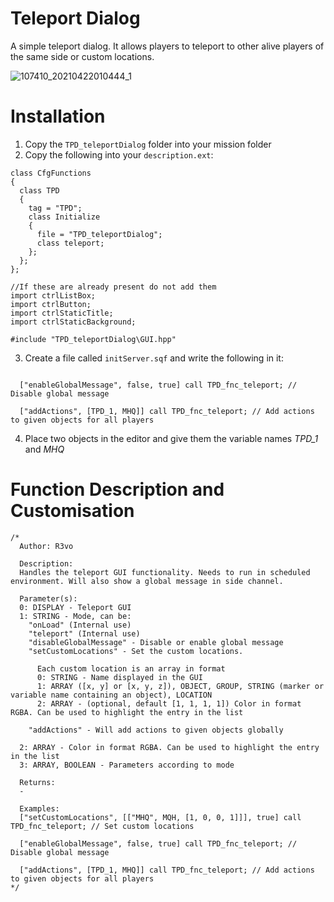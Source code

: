 # Teleport Dialog
A simple teleport dialog. It allows players to teleport to other alive players of the same side or custom locations.

![107410_20210422010444_1](https://user-images.githubusercontent.com/17484252/115631821-db576080-a306-11eb-9cff-d6430483cce3.png)


# Installation

1. Copy the `TPD_teleportDialog` folder into your mission folder
2. Copy the following into your `description.ext`:
```
class CfgFunctions
{
  class TPD
  {
    tag = "TPD";
    class Initialize
    {
      file = "TPD_teleportDialog";
      class teleport;
    };
  };
};

//If these are already present do not add them
import ctrlListBox;
import ctrlButton;
import ctrlStaticTitle;
import ctrlStaticBackground;

#include "TPD_teleportDialog\GUI.hpp"
```

3. Create a file called `initServer.sqf` and write the following in it:

```["setCustomLocations", [["MHQ", MQH, [1, 0, 0, 1]]], true] call TPD_fnc_teleport; // Set custom locations

  ["enableGlobalMessage", false, true] call TPD_fnc_teleport; // Disable global message

  ["addActions", [TPD_1, MHQ]] call TPD_fnc_teleport; // Add actions to given objects for all players
  ```

4. Place two objects in the editor and give them the variable names *TPD_1* and *MHQ*

# Function Description and Customisation
```
/*
  Author: R3vo

  Description:
  Handles the teleport GUI functionality. Needs to run in scheduled environment. Will also show a global message in side channel.

  Parameter(s):
  0: DISPLAY - Teleport GUI
  1: STRING - Mode, can be:
    "onLoad" (Internal use)
    "teleport" (Internal use)
    "disableGlobalMessage" - Disable or enable global message
    "setCustomLocations" - Set the custom locations.

      Each custom location is an array in format
      0: STRING - Name displayed in the GUI
      1: ARRAY ([x, y] or [x, y, z]), OBJECT, GROUP, STRING (marker or variable name containing an object), LOCATION
      2: ARRAY - (optional, default [1, 1, 1, 1]) Color in format RGBA. Can be used to highlight the entry in the list

    "addActions" - Will add actions to given objects globally

  2: ARRAY - Color in format RGBA. Can be used to highlight the entry in the list
  3: ARRAY, BOOLEAN - Parameters according to mode

  Returns:
  -

  Examples:
  ["setCustomLocations", [["MHQ", MQH, [1, 0, 0, 1]]], true] call TPD_fnc_teleport; // Set custom locations

  ["enableGlobalMessage", false, true] call TPD_fnc_teleport; // Disable global message

  ["addActions", [TPD_1, MHQ]] call TPD_fnc_teleport; // Add actions to given objects for all players
*/
```
